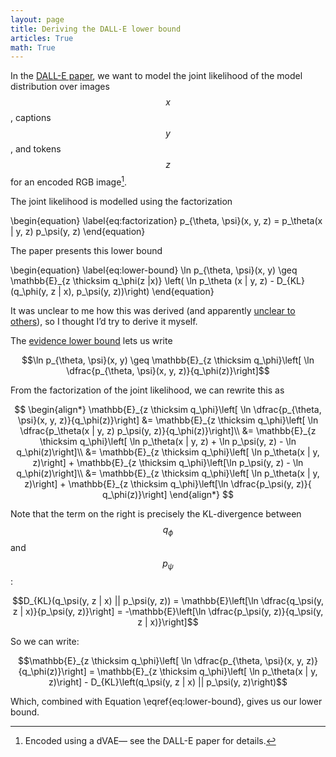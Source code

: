 ```yaml
---
layout: page
title: Deriving the DALL-E lower bound
articles: True
math: True
---
```


<script type="text/x-mathjax-config">
MathJax.Hub.Config({
  TeX: { equationNumbers: { autoNumber: "AMS" } }
});
</script>

In the [DALL-E paper](https://arxiv.org/abs/2102.12092), we want to model the joint likelihood of the model distribution over images $$x$$, captions $$y$$, and tokens $$z$$ for an encoded RGB image[^1].

[^1]: Encoded using a dVAE— see the DALL-E paper for details.

The joint likelihood is modelled using the factorization

\begin{equation}
\label{eq:factorization}
p_{\theta, \psi}(x, y, z) = p_\theta(x | y, z) p_\psi(y, z)
\end{equation}

The paper presents this lower bound

\begin{equation}
\label{eq:lower-bound}
\ln p_{\theta, \psi}(x, y) \geq \mathbb{E}\_{z \thicksim q\_\phi(z |x)} \left( \ln p_\theta (x | y, z) - D_{KL}(q_\phi(y, z | x), p_\psi(y, z))\right)
\end{equation}


It was unclear to me how this was derived (and apparently [unclear to others](https://github.com/openai/DALL-E/issues/20)), so I thought I’d try to derive it myself.

The [evidence lower bound](https://en.wikipedia.org/wiki/Evidence_lower_bound) lets us write

$$\ln p_{\theta, \psi}(x, y) \geq \mathbb{E}_{z \thicksim q_\phi}\left[ \ln \dfrac{p_{\theta, \psi}(x, y, z)}{q_\phi(z)}\right]$$

From the factorization of the joint likelihood, we can rewrite this as

$$
\begin{align*}
\mathbb{E}_{z \thicksim q_\phi}\left[ \ln \dfrac{p_{\theta, \psi}(x, y, z)}{q_\phi(z)}\right] &= \mathbb{E}_{z \thicksim q_\phi}\left[ \ln \dfrac{p_\theta(x | y, z) p_\psi(y, z)}{q_\phi(z)}\right]\\
&= \mathbb{E}_{z \thicksim q_\phi}\left[ \ln p_\theta(x | y, z) + \ln p_\psi(y, z) - \ln q_\phi(z)\right]\\
&= \mathbb{E}_{z \thicksim q_\phi}\left[ \ln p_\theta(x | y, z)\right] + \mathbb{E}_{z \thicksim q_\phi}\left[\ln p_\psi(y, z) - \ln q_\phi(z)\right]\\
&= \mathbb{E}_{z \thicksim q_\phi}\left[ \ln p_\theta(x | y, z)\right] + \mathbb{E}_{z \thicksim q_\phi}\left[\ln \dfrac{p_\psi(y, z)}{ q_\phi(z)}\right]
\end{align*}
$$

Note that the term on the right is precisely the KL-divergence between $$q_\phi$$ and $$p_\psi$$:

$$D_{KL}(q_\psi(y, z | x) || p_\psi(y, z)) = \mathbb{E}\left[\ln \dfrac{q_\psi(y, z | x)}{p_\psi(y, z)}\right] = -\mathbb{E}\left[\ln \dfrac{p_\psi(y, z)}{q_\psi(y, z | x)}\right]$$

So we can write:

$$\mathbb{E}_{z \thicksim q_\phi}\left[ \ln \dfrac{p_{\theta, \psi}(x, y, z)}{q_\phi(z)}\right] = \mathbb{E}_{z \thicksim q_\phi}\left[ \ln p_\theta(x | y, z)\right] - D_{KL}\left(q_\psi(y, z | x) || p_\psi(y, z)\right)$$

Which, combined with Equation \eqref{eq:lower-bound}, gives us our lower bound.
